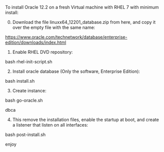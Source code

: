 
To install Oracle 12.2 on a fresh Virtual machine with RHEL 7 with minimum install:

0. Download the file linuxx64_12201_database.zip from here, and copy it over the empty file with the same name:

  https://www.oracle.com/technetwork/database/enterprise-edition/downloads/index.html

1. Enable RHEL DVD repository:

  bash rhel-init-script.sh

2. Install oracle database (Only the software, Enterprise Edition): 

  bash install.sh

3. Create instance:

  bash go-oracle.sh

  dbca

4. This remove the installation files, enable the startup at boot, and create a listener that listen on all interfaces:

  bash post-install.sh              


enjoy

